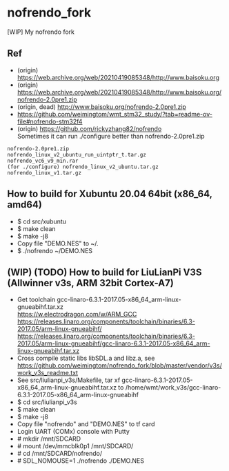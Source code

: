 # nofrendo_fork
[WIP] My nofrendo fork

## Ref
* (origin) https://web.archive.org/web/20210419085348/http://www.baisoku.org
* (origin) https://web.archive.org/web/20210419085348/http://www.baisoku.org/nofrendo-2.0pre1.zip
* (origin, dead) http://www.baisoku.org/nofrendo-2.0pre1.zip
* https://github.com/weimingtom/wmt_stm32_study/?tab=readme-ov-file#nofrendo-stm32f4
* (origin) https://github.com/rickyzhang82/nofrendo   
Sometimes it can run ./configure better than nofrendo-2.0pre1.zip  
```
nofrendo-2.0pre1.zip  
nofrendo_linux_v2_ubuntu_run_uintptr_t.tar.gz  
nofrendo_vc6_v9_min.rar  
(for ./configure) nofrendo_linux_v2_ubuntu.tar.gz
nofrendo_linux_v1.tar.gz
```

## How to build for Xubuntu 20.04 64bit (x86_64, amd64)  
* $ cd src/xubuntu
* $ make clean
* $ make -j8
* Copy file "DEMO.NES" to ~/.
* $ ./nofrendo ~/DEMO.NES

## (WIP) (TODO) How to build for LiuLianPi V3S (Allwinner v3s, ARM 32bit Cortex-A7)  
* Get toolchain gcc-linaro-6.3.1-2017.05-x86_64_arm-linux-gnueabihf.tar.xz  
https://w.electrodragon.com/w/ARM_GCC  
https://releases.linaro.org/components/toolchain/binaries/6.3-2017.05/arm-linux-gnueabihf/  
https://releases.linaro.org/components/toolchain/binaries/6.3-2017.05/arm-linux-gnueabihf/gcc-linaro-6.3.1-2017.05-x86_64_arm-linux-gnueabihf.tar.xz  
* Cross compile static libs libSDL.a and libz.a, see  
https://github.com/weimingtom/nofrendo_fork/blob/master/vendor/v3s/work_v3s_readme.txt  
* See src/liulianpi_v3s/Makefile, tar xf gcc-linaro-6.3.1-2017.05-x86_64_arm-linux-gnueabihf.tar.xz to /home/wmt/work_v3s/gcc-linaro-6.3.1-2017.05-x86_64_arm-linux-gnueabihf
* $ cd src/liulianpi_v3s  
* $ make clean
* $ make -j8
* Copy file "nofrendo" and "DEMO.NES" to tf card
* Login UART (COMx) console with Putty
* \# mkdir /mnt/SDCARD
* \# mount /dev/mmcblk0p1 /mnt/SDCARD/
* \# cd /mnt/SDCARD/nofrendo/
* \# SDL_NOMOUSE=1 ./nofrendo ./DEMO.NES
